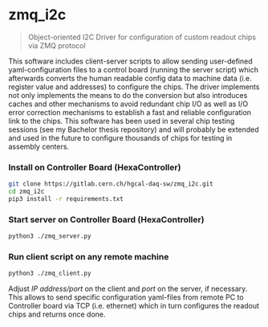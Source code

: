 # zmq_i2c
> Object-oriented I2C Driver for configuration of custom readout chips via ZMQ protocol

This software includes client-server scripts to allow sending user-defined yaml-configuration files to a control board (running the server script) which afterwards converts the human readable config data to machine data (i.e. register value and addresses) to configure the chips. The driver implements not only implements the means to do the conversion but also introduces caches and other mechanisms to avoid redundant chip I/O as well as I/O error correction mechanisms to establish a fast and reliable configuration link to the chips. This software has been used in several chip testing sessions (see my Bachelor thesis repository) and will probably be extended and used in the future to configure thousands of chips for testing in assembly centers.

### Install on Controller Board (HexaController)

```bash 
git clone https://gitlab.cern.ch/hgcal-daq-sw/zmq_i2c.git
cd zmq_i2c
pip3 install -r requirements.txt
```

### Start server on Controller Board (HexaController)

```bash
python3 ./zmq_server.py
```

### Run client script on any remote machine

```bash
python3 ./zmq_client.py
```

Adjust *IP address/port* on the client and *port* on the server, if necessary. This allows to send specific configuration yaml-files from remote PC to Controller board via TCP (i.e. ethernet) which in turn configures the readout chips and returns once done.
